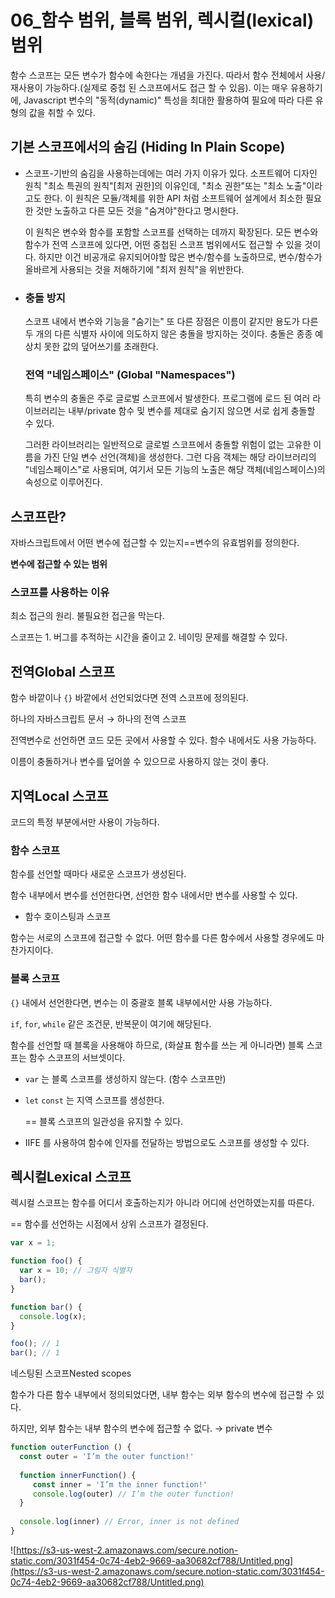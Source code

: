# 06_함수 범위, 블록 범위, 렉시컬(lexical) 범위

함수 스코프는 모든 변수가 함수에 속한다는 개념을 가진다. 따라서 함수 전체에서 사용/재사용이 가능하다.(실제로 중첩 된 스코프에서도 접근 할 수 있음). 이는 매우 유용하기에, Javascript 변수의 "동적(dynamic)" 특성을 최대한 활용하여 필요에 따라 다른 유형의 값을 취할 수 있다.

## 기본 스코프에서의 숨김 (Hiding In Plain Scope)

- 스코프-기반의 숨김을 사용하는데에는 여러 가지 이유가 있다. 소프트웨어 디자인 원칙 "최소 특권의 원칙"[최저 권한]의 이유인데, "최소 권한"또는 "최소 노출"이라고도 한다. 이 원칙은 모듈/객체를 위한 API 처럼 소프트웨어 설계에서 최소한 필요한 것만 노출하고 다른 모든 것을 "숨겨야"한다고 명시한다.

  이 원칙은 변수와 함수를 포함할 스코프를 선택하는 데까지 확장된다. 모든 변수와 함수가 전역 스코프에 있다면, 어떤 중첩된 스코프 범위에서도 접근할 수 있을 것이다. 하지만 이건 비공개로 유지되어야할 많은 변수/함수를 노출하므로, 변수/함수가 올바르게 사용되는 것을 저해하기에 "최저 원칙"을 위반한다.

- ###  충돌 방지

  스코프 내에서 변수와 기능을 "숨기는" 또 다른 장점은 이름이 같지만 용도가 다른 두 개의 다른 식별자 사이에 의도하지 않은 충돌을 방지하는 것이다. 충돌은 종종 예상치 못한 값의 덮어쓰기를 초래한다.

  ### 전역 "네임스페이스" (Global "Namespaces")

  특히 변수의 충돌은 주로 글로벌 스코프에서 발생한다. 프로그램에 로드 된 여러 라이브러리는 내부/private 함수 및 변수를 제대로 숨기지 않으면 서로 쉽게 충돌할 수 있다.

  그러한 라이브러리는 일반적으로 글로벌 스코프에서 충돌할 위험이 없는 고유한 이름을 가진 단일 변수 선언(객체)을 생성한다. 그런 다음 객체는 해당 라이브러리의 "네임스페이스"로 사용되며, 여기서 모든 기능의 노출은 해당 객체(네임스페이스)의 속성으로 이루어진다.

## 스코프란?

자바스크립트에서 어떤 변수에 접근할 수 있는지==변수의 유효범위를 정의한다.

**변수에 접근할 수 있는 범위**

### 스코프를 사용하는 이유

최소 접근의 원리. 불필요한 접근을 막는다.

스코프는 1. 버그를 추적하는 시간을 줄이고 2. 네이밍 문제를 해결할 수 있다.

## 전역Global 스코프

함수 바깥이나 `{}` 바깥에서 선언되었다면 전역 스코프에 정의된다.

하나의 자바스크립트 문서 → 하나의 전역 스코프

전역변수로 선언하면 코드 모든 곳에서 사용할 수 있다. 함수 내에서도 사용 가능하다.

이름이 충돌하거나 변수를 덮어쓸 수 있으므로 사용하지 않는 것이 좋다.

## 지역Local 스코프

코드의 특정 부분에서만 사용이 가능하다.

### 함수 스코프

함수를 선언할 때마다 새로운 스코프가 생성된다.

함수 내부에서 변수를 선언한다면, 선언한 함수 내에서만 변수를 사용할 수 있다.

- 함수 호이스팅과 스코프

함수는 서로의 스코프에 접근할 수 없다. 어떤 함수를 다른 함수에서 사용할 경우에도 마찬가지이다.

### 블록 스코프

`{}` 내에서 선언한다면, 변수는 이 중괄호 블록 내부에서만 사용 가능하다.

`if`, `for`, `while` 같은 조건문, 반복문이 여기에 해당된다.

함수를 선언할 때 블록을 사용해야 하므로, (화살표 함수를 쓰는 게 아니라면) 블록 스코프는 함수 스코프의 서브셋이다.

- `var` 는 블록 스코프를 생성하지 않는다. (함수 스코프만)
- `let` `const` 는 지역 스코프를 생성한다.

    == 블록 스코프의 일관성을 유지할 수 있다.

- IIFE 를 사용하여 함수에 인자를 전달하는 방법으로도 스코프를 생성할 수 있다.

## 렉시컬Lexical 스코프

렉시컬 스코프는 함수를 어디서 호출하는지가 아니라 어디에 선언하였는지를 따른다. 

== 함수를 선언하는 시점에서 상위 스코프가 결정된다.

```jsx
var x = 1;

function foo() {
  var x = 10; // 그림자 식별자
  bar();
}

function bar() {
  console.log(x);
}

foo(); // 1
bar(); // 1
```

네스팅된 스코프Nested scopes

함수가 다른 함수 내부에서 정의되었다면, 내부 함수는 외부 함수의 변수에 접근할 수 있다.

하지만, 외부 함수는 내부 함수의 변수에 접근할 수 없다. → private 변수

```jsx
function outerFunction () {
  const outer = 'I’m the outer function!'
    
  function innerFunction() {
     const inner = 'I’m the inner function!'
     console.log(outer) // I’m the outer function!
  }
    
  console.log(inner) // Error, inner is not defined
}
```

![https://s3-us-west-2.amazonaws.com/secure.notion-static.com/3031f454-0c74-4eb2-9669-aa30682cf788/Untitled.png](https://s3-us-west-2.amazonaws.com/secure.notion-static.com/3031f454-0c74-4eb2-9669-aa30682cf788/Untitled.png)